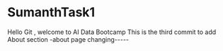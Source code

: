 # SumanthTask1 
Hello Git , welcome to AI Data Bootcamp
This is the third commit to add About section -about page changing-----

